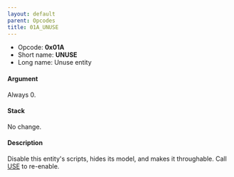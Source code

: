 ```yaml
---
layout: default
parent: Opcodes
title: 01A_UNUSE
---
```


-   Opcode: **0x01A**
-   Short name: **UNUSE**
-   Long name: Unuse entity

#### Argument

Always 0.

#### Stack

No change.

#### Description

Disable this entity's scripts, hides its model, and makes it throughable. Call [USE](0E5_USE.md) to re-enable.
